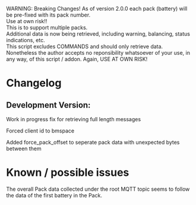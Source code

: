 WARNING: Breaking Changes! As of version 2.0.0 each pack (battery) will be pre-fixed with its pack number. 
<br>
Use at own risk!! 
<br>
This is to support multiple packs. 
<br>
Additional data is now being retrieved, including warning, balancing, status indications, etc. 
<br>
This script excludes COMMANDS and should only retrieve data. Nonetheless the author accepts no reponsibility whatsoever of your use, in any way, of this script / addon. Again, USE AT OWN RISK!
<br>
<h1>Changelog</h1>
<h2>Development Version:</h2>
Work in progress fix for retrieving full length messages

Forced client id to bmspace

Added force_pack_offset to seperate pack data with unexpected bytes between them
<h1>Known / possible issues</h1>
The overall Pack data collected under the root MQTT topic seems to follow the data of the first battery in the Pack.